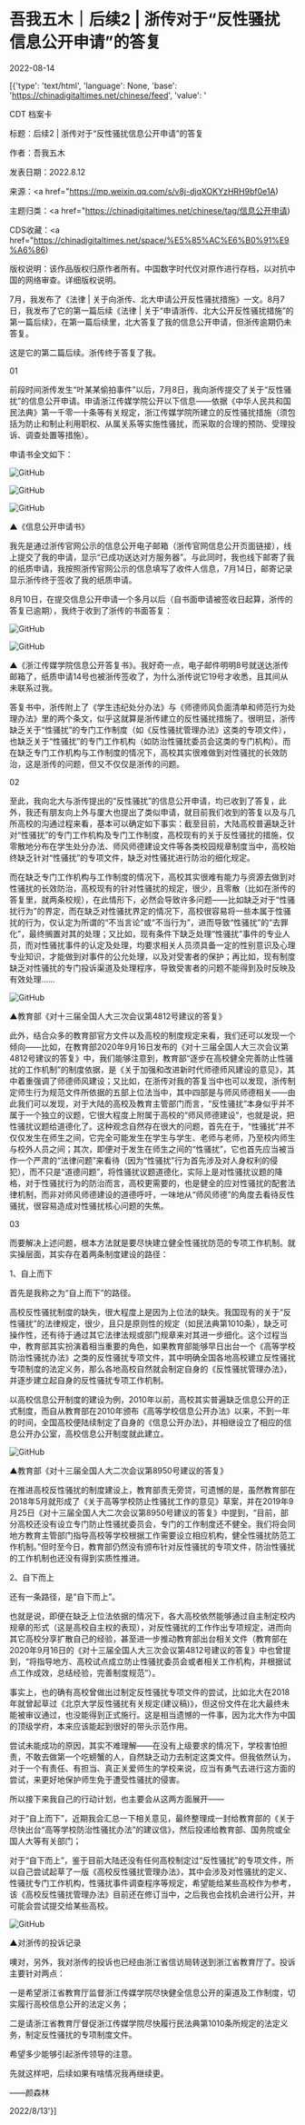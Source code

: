# 吾我五木｜后续2 | 浙传对于“反性骚扰信息公开申请”的答复

2022-08-14

[{'type': 'text/html', 'language': None, 'base': 'https://chinadigitaltimes.net/chinese/feed', 'value': '

CDT 档案卡

标题：后续2 | 浙传对于“反性骚扰信息公开申请”的答复

作者：吾我五木

发表日期：2022.8.12

来源：<a href="https://mp.weixin.qq.com/s/v8j-djqXOKYzHRH9bf0e1A)

主题归类：<a href="https://chinadigitaltimes.net/chinese/tag/信息公开申请)

CDS收藏：<a href="https://chinadigitaltimes.net/space/%E5%85%AC%E6%B0%91%E9%A6%86)

版权说明：该作品版权归原作者所有。中国数字时代仅对原作进行存档，以对抗中国的网络审查。详细版权说明。







7月，我发布了《法律 | 关于向浙传、北大申请公开反性骚扰措施》一文。8月7日，我发布了它的第一篇后续《法律 | 关于“申请浙传、北大公开反性骚扰措施”的第一篇后续》，在第一篇后续里，北大答复了我的信息公开申请，但浙传逾期仍未答复。

这是它的第二篇后续。浙传终于答复了我。



01

前段时间浙传发生“叶某某偷拍事件”以后，7月8日，我向浙传提交了关于“反性骚扰”的信息公开申请。申请浙江传媒学院公开以下信息——依据《中华人民共和国民法典》第一千零一十条等有关规定，浙江传媒学院所建立的反性骚扰措施（须包括为防止和制止利用职权、从属关系等实施性骚扰，而采取的合理的预防、受理投诉、调查处置等措施）。

申请书全文如下：

![GitHub](https://chinadigitaltimes.net/chinese/files/2022/08/post-685673-62f8393784d97.)

![GitHub](https://chinadigitaltimes.net/chinese/files/2022/08/post-685673-62f8393792505.)

![GitHub](https://chinadigitaltimes.net/chinese/files/2022/08/post-685673-62f839379e67a.)

▲《信息公开申请书》

我先是通过浙传官网公示的信息公开电子邮箱（浙传官网信息公开页面链接），线上提交了我的申请，显示“已成功送达对方服务器”。与此同时，我也线下邮寄了我的纸质申请，我按照浙传官网公示的信息填写了收件人信息，7月14日，邮寄记录显示浙传终于签收了我的纸质申请。

8月10日，在提交信息公开申请一个多月以后（自书面申请被签收日起算，浙传的答复已逾期），我终于收到了浙传的书面答复：

![GitHub](https://chinadigitaltimes.net/chinese/files/2022/08/post-685673-62f83937aa746.)

![GitHub](https://chinadigitaltimes.net/chinese/files/2022/08/post-685673-62f83937b3ca7.)

▲《浙江传媒学院信息公开答复书》。我好奇一点，电子邮件明明8号就送达浙传邮箱了，纸质申请14号也被浙传签收了，为什么浙传说它19号才收悉，且其间从未联系过我。

答复书中，浙传附上了《学生违纪处分办法》与《师德师风负面清单和师范行为处理办法》里的两个条文，似乎这就算是浙传建立的反性骚扰措施了。很明显，浙传缺乏关于“性骚扰”的专门工作制度（如《反性骚扰管理办法》这类的专项文件），也缺乏关于“性骚扰”的专门工作机构（如防治性骚扰委员会这类的专门机构）。而在缺乏专门工作机构与工作制度的情况下，高校其实很难做到对性骚扰的长效防治，这是浙传的问题，但又不仅仅是浙传的问题。

02

至此，我向北大与浙传提出的“反性骚扰”的信息公开申请，均已收到了答复，此外，我还有朋友向上外与厦大也提出了类似申请，就目前我们收到的答复以及与几所高校的沟通过程来看，基本可以确定如下事实：截至目前，大陆高校普遍缺乏针对“性骚扰”的专门工作机构及专门工作制度，高校现有的关于反性骚扰的措施，仅零散地分布在学生处分办法、师风师德建设文件等各类校园规章制度当中，高校始终缺乏针对“性骚扰”的专项文件，缺乏对性骚扰进行防治的细化规定。

而在缺乏专门工作机构与工作制度的情况下，高校其实很难有能力与资源去做到对性骚扰的长效防治，高校现有的针对性骚扰的规定，很少，且零散（比如在浙传的答复里，就两条校规），在此情形下，必然会导致许多问题——比如缺乏对于“性骚扰行为”的界定，而在缺乏对性骚扰界定的情况下，高校很容易将一些本属于性骚扰的行为，仅认定为所谓的“不当言论”或“不当行为”，进而导致“性骚扰”的“去罪化”，最终搁置对其的处理；又比如，现有条件下缺乏处理“性骚扰”事件的专业人员，而对性骚扰事件的认定及处理，均要求相关人员须具备一定的性别意识及心理专业知识，才能做到对事件的公允处理，以及对受害者的保护；再比如，现有制度缺乏对性骚扰的专门投诉渠道及处理程序，导致受害者的问题不能得到及时反映及有效处理……

![GitHub](https://chinadigitaltimes.net/chinese/files/2022/08/post-685673-62f83937b9f4d.png)

▲教育部《对十三届全国人大三次会议第4812号建议的答复》

此外，结合众多的教育部官方文件以及高校的制度规定来看，我们还可以发现一个倾向——比如，在教育部2020年9月16日发布的《对十三届全国人大三次会议第4812号建议的答复》中，我们能够注意到，教育部“逐步在高校健全完善防止性骚扰的工作机制”的制度依据，是《关于加强和改进新时代师德师风建设的意见》，其中着重强调了师德师风建设；又比如，在浙传对我的答复当中也可以发现，浙传制定师生行为规范文件所依据的五部上位法当中，其中四部是与师风师德相关——由此我们可以发现，对于大陆的高校及教育主管部门而言，“反性骚扰”本身似乎并不属于一个独立的议题，它很大程度上附属于高校的“师风师德建设”，也就是说，把性骚扰议题给道德化了。这种观念自然存在很大的问题，首先在于，“性骚扰”并不仅仅发生在师生之间，它完全可能发生在学生与学生、老师与老师，乃至校内师生与校外人员之间；其次，即便对于发生在师生之间的“性骚扰”，它也首先应当被当作一个严肃的“法律问题”来看待（因为“性骚扰”行为首先涉及对人身权利的侵犯），而不只是“道德问题”，将性骚扰议题道德化，实际上是对性骚扰议题的降格，对于性骚扰行为的防治而言，高校更需要的，也是健全的应对性骚扰的配套法律机制，而非对师风师德建设的道德呼吁，一味地从“师风师德”的角度去看待反性骚扰，很容易造成对性骚扰核心问题的失焦。

03

而要解决上述问题，根本方法就是要尽快建立健全性骚扰防范的专项工作机制。就实操层面，其实存在着两条制度建设的路径：

1、自上而下

首先是我称之为“自上而下”的路径。

高校反性骚扰制度的缺失，很大程度上是因为上位法的缺失。我国现有的关于“反性骚扰”的法律规定，很少，且只是原则性的规定（如民法典第1010条），缺乏可操作性，还有待于通过其它法律法规或部门规章来对其进一步细化。这个过程当中，教育部其实扮演着相当重要的角色，如果教育部能够早日出台一个《高等学校防治性骚扰办法》之类的反性骚扰专项文件，其中明确全国各地高校建立反性骚扰专项制度的法定义务，那么各地高校自然就会制定自身的《反性骚扰管理办法》，并逐步建立起自身的反性骚扰专项工作机制。

以高校信息公开制度的建设为例，2010年以前，高校其实普遍缺乏信息公开的正式制度，而自从教育部在2010年颁布《高等学校信息公开办法》以来，不到一年的时间，全国高校便陆续制定了自身的《信息公开办法》，并相继设立了相应的信息公开办公室，高校信息公开制度就此建立。

![GitHub](https://chinadigitaltimes.net/chinese/files/2022/08/post-685673-62f83937c02c5.png)

▲教育部《对十三届全国人大二次会议第8950号建议的答复》

在推进高校反性骚扰的制度建设上，教育部责无旁贷，可遗憾的是，虽然教育部在2018年5月就形成了《关于高等学校防止性骚扰工作的意见》草案，并在2019年9月25日《对十三届全国人大二次会议第8950号建议的答复》中提到，“目前，部分高校还没有设立专门防止性骚扰委员会，专门的工作制度还不健全。我们将会同地方教育主管部门指导高校等学校根据工作需要设立相应机构，健全性骚扰防范工作机制。”但时至今日，教育部仍然没有颁布针对反性骚扰的专项文件，防治性骚扰的工作机制也还没有得到实质性推进。

2、自下而上

还有一条路径，是“自下而上”。

也就是说，即便在缺乏上位法依据的情况下，各大高校依然能够通过自主制定校内规章的形式（这是高校自主权的表现），对反性骚扰的工作作出专项规定，进而向其它高校分享扩散自己的经验，甚至进一步推动教育部出台相关文件（教育部在2020年9月16日的《对十三届全国人大三次会议第4812号建议的答复》中也曾提到，“将指导地方、高校试点成立防止性骚扰委员会或者相关工作机构，并根据试点工作成效，总结经验，完善制度规范”）。

事实上，也的确有高校曾做出过制定反性骚扰专项文件的尝试，比如北大在2018年就曾起草过《北京大学反性骚扰有关规定(建议稿)》，但这份文件在北大最终未能被审议通过，也没能得到正式施行。这是相当遗憾的一件事，因为北大作为中国的顶级学府，本来应该能起到很好的带头示范作用。

尝试未能成功的原因，其实不难理解——在没有上级要求的情况下，学校害怕担责，不敢去做第一个吃螃蟹的人，自然缺乏动力去制定这类文件。但我依然认为，对于一个有责任、有担当、真正关爱师生的学校来说，应当有勇气去进行这方面的尝试，来更好地保护师生免于遭受性骚扰的侵害。

所以接下来我自己的行动计划，也主要会从这两方面展开——



对于“自上而下”，近期我会汇总一下相关意见，最终整理成一封给教育部的《关于尽快出台“高等学校防治性骚扰办法”的建议信》，然后投递给教育部、国务院或全国人大等有关部门；

对于“自下而上”，鉴于目前大陆还没有任何高校制定过“反性骚扰”的专项文件，所以自己尝试起草了一版《高校反性骚扰管理办法》，其中会涉及对性骚扰的定义、性骚扰专门工作机构，性骚扰事件调查程序等规定，希望能给某些高校作为参考，该《高校反性骚扰管理办法》目前还在修订当中，之后我也会找机会进行公开，并可能会尝试提交给某些高校。



![GitHub](https://chinadigitaltimes.net/chinese/files/2022/08/post-685673-62f83937c7da2.)

▲对浙传的投诉记录

噢对，另外，我对浙传的投诉也已经由浙江省信访局转送到浙江省教育厅了。投诉主要针对两点：





一是希望浙江省教育厅监督浙江传媒学院尽快健全信息公开的渠道及工作制度，切实履行高校信息公开的法定义务；





二是请浙江省教育厅督促浙江传媒学院尽快履行民法典第1010条所规定的法定义务，制定反性骚扰的专项制度文件。

希望多少能够引起浙传领导的注意。





先就这样吧，后续如果有啥情况我再继续更。

——颜森林

2022/8/13'}]